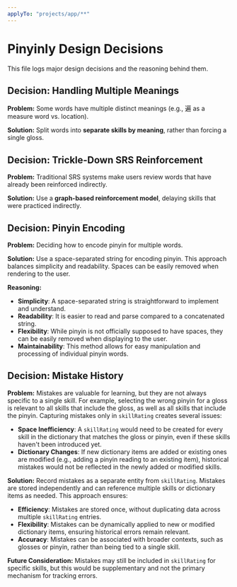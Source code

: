 ```yaml
---
applyTo: "projects/app/**"
---
```


# Pinyinly Design Decisions

This file logs major design decisions and the reasoning behind them.

## Decision: Handling Multiple Meanings

**Problem:** Some words have multiple distinct meanings (e.g., 遍 as a measure word vs. location).

**Solution:** Split words into **separate skills by meaning**, rather than forcing a single gloss.

## Decision: Trickle-Down SRS Reinforcement

**Problem:** Traditional SRS systems make users review words that have already been reinforced
indirectly.

**Solution:** Use a **graph-based reinforcement model**, delaying skills that were practiced
indirectly.

## Decision: Pinyin Encoding

**Problem:** Deciding how to encode pinyin for multiple words.

**Solution:** Use a space-separated string for encoding pinyin. This approach balances simplicity
and readability. Spaces can be easily removed when rendering to the user.

**Reasoning:**

- **Simplicity**: A space-separated string is straightforward to implement and understand.
- **Readability**: It is easier to read and parse compared to a concatenated string.
- **Flexibility**: While pinyin is not officially supposed to have spaces, they can be easily
  removed when displaying to the user.
- **Maintainability**: This method allows for easy manipulation and processing of individual pinyin
  words.

## Decision: Mistake History

**Problem:** Mistakes are valuable for learning, but they are not always specific to a single skill.
For example, selecting the wrong pinyin for a gloss is relevant to all skills that include the
gloss, as well as all skills that include the pinyin. Capturing mistakes only in `skillRating`
creates several issues:

- **Space Inefficiency**: A `skillRating` would need to be created for every skill in the dictionary
  that matches the gloss or pinyin, even if these skills haven't been introduced yet.
- **Dictionary Changes**: If new dictionary items are added or existing ones are modified (e.g.,
  adding a pinyin reading to an existing item), historical mistakes would not be reflected in the
  newly added or modified skills.

**Solution:** Record mistakes as a separate entity from `skillRating`. Mistakes are stored
independently and can reference multiple skills or dictionary items as needed. This approach
ensures:

- **Efficiency**: Mistakes are stored once, without duplicating data across multiple `skillRating`
  entries.
- **Flexibility**: Mistakes can be dynamically applied to new or modified dictionary items, ensuring
  historical errors remain relevant.
- **Accuracy**: Mistakes can be associated with broader contexts, such as glosses or pinyin, rather
  than being tied to a single skill.

**Future Consideration:** Mistakes may still be included in `skillRating` for specific skills, but
this would be supplementary and not the primary mechanism for tracking errors.
